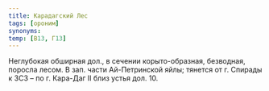 ```yaml
---
title: Карадагский Лес
tags: [ороним]
synonyms:
temp: [В13, Г13]
---
```


Неглубокая обширная дол., в сечении корыто-образная, безводная, поросла лесом. В
зап. части Ай-Петринской яйлы; тянется от г. Спирады к ЗСЗ – по г. Кара-Даг II
близ устья дол. 10.

